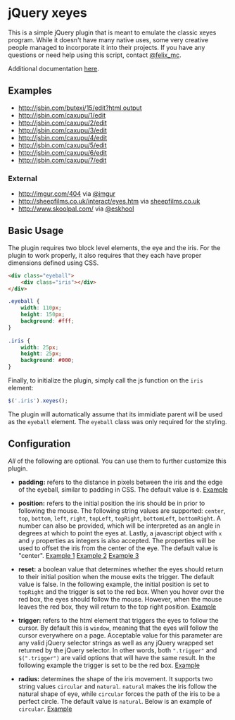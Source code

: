 # jQuery xeyes

This is a simple jQuery plugin that is meant to emulate the classic xeyes program. While it doesn't have many native uses, some very creative people managed to incorporate it into their projects. If you have any questions or need help using this script, contact <a href="http://twitter.com/#!/felix_mc" target="_blank">@felix_mc</a>.

Additional documentation <a href="http://felixmilea.com/2014/12/jquery-xeyes-redux/" target="_blank">here</a>.

## Examples
- http://jsbin.com/butexi/15/edit?html,output
- http://jsbin.com/caxupu/1/edit
- http://jsbin.com/caxupu/2/edit
- http://jsbin.com/caxupu/3/edit
- http://jsbin.com/caxupu/4/edit
- http://jsbin.com/caxupu/5/edit
- http://jsbin.com/caxupu/6/edit
- http://jsbin.com/caxupu/7/edit

### External
- http://imgur.com/404 via [@imgur](http://twitter.com/#!/imgur)
- http://sheepfilms.co.uk/interact/eyes.htm via [sheepfilms.co.uk](http://sheepfilms.co.uk/)
- http://www.skoolpal.com/ via [@eskhool](http://twitter.com/#!/eskhool)

## Basic Usage

The plugin requires two block level elements, the eye and the iris. For the plugin to work properly, it also requires that they each have proper dimensions defined using CSS.

```html
<div class="eyeball">
    <div class="iris"></div>
</div>
```

```css
.eyeball {
    width: 110px;
    height: 150px;
    background: #fff;
}
 
.iris {
    width: 25px;
    height: 25px;
    background: #000;
}
```

Finally, to initialize the plugin, simply call the js function on the `iris` element:

```js
$('.iris').xeyes();
```

The plugin will automatically assume that its immidiate parent will be used as the `eyeball` element. The `eyeball` class was only required for the styling.


## Configuration

*All* of the following are optional. You can use them to further customize this plugin.

 - **padding:** refers to the distance in pixels between the iris and the edge of the eyeball, similar to padding in CSS. The default value is `0`. <a class="jsbin-embed" href="http://jsbin.com/caxupu/1/embed?output"  target="_blank">Example</a>

 - **position:** refers to the initial position the iris should be in prior to following the mouse. The following string values are supported: `center`, `top`, `bottom`, `left`, `right`, `topLeft`, `topRight`, `bottomLeft`, `bottomRight`. A number can also be provided, which will be interpreted as an angle in degrees at which to point the eyes at. Lastly, a javascript object with `x` and `y` properties as integers is also accepted. The properties will be used to offset the iris from the center of the eye. The default value is "center". <a class="jsbin-embed" href="http://jsbin.com/caxupu/2/embed?output" target="_blank">Example 1</a> <a class="jsbin-embed" href="http://jsbin.com/caxupu/3/embed?output" target="_blank">Example 2</a> <a class="jsbin-embed" href="http://jsbin.com/caxupu/4/embed?output" target="_blank">Example 3</a>

 - **reset:** a boolean value that determines whether the eyes should return to their initial position when the mouse exits the trigger. The default value is false. In the following example, the initial position is set to `topRight` and the trigger is set to the red box. When you hover over the red box, the eyes should follow the mouse. However, when the mouse leaves the red box, they will return to the top right position. <a class="jsbin-embed" href="http://jsbin.com/caxupu/6/embed?output" target="_blank">Example</a>

 - **trigger:** refers to the html element that triggers the eyes to follow the cursor. By default this is `window`, meaning that the eyes will follow the cursor everywhere on a page. Acceptable value for this parameter are any valid jQuery selector strings as well as any jQuery wrapped set returned by the jQuery selector. In other words, both `".trigger"` and `$(".trigger")` are valid options that will have the same result. In the following example the trigger is set to be the red box. <a class="jsbin-embed" href="http://jsbin.com/caxupu/5/embed?output" target="_blank">Example</a>

 - **radius:** determines the shape of the iris movement. It supports two string values `circular` and `natural`. `natural` makes the iris follow the natural shape of eye, while `circular` forces the path of the iris to be a perfect circle. The default value is `natural`. Below is an example of `circular`. <a class="jsbin-embed" href="http://jsbin.com/caxupu/7/embed?output" target="_blank">Example</a>
